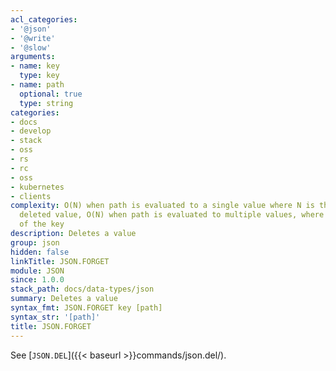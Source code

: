 ```yaml
---
acl_categories:
- '@json'
- '@write'
- '@slow'
arguments:
- name: key
  type: key
- name: path
  optional: true
  type: string
categories:
- docs
- develop
- stack
- oss
- rs
- rc
- oss
- kubernetes
- clients
complexity: O(N) when path is evaluated to a single value where N is the size of the
  deleted value, O(N) when path is evaluated to multiple values, where N is the size
  of the key
description: Deletes a value
group: json
hidden: false
linkTitle: JSON.FORGET
module: JSON
since: 1.0.0
stack_path: docs/data-types/json
summary: Deletes a value
syntax_fmt: JSON.FORGET key [path]
syntax_str: '[path]'
title: JSON.FORGET
---
```

See [`JSON.DEL`]({{< baseurl >}}commands/json.del/).